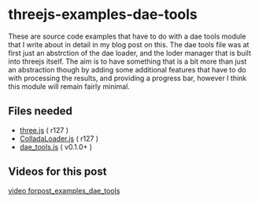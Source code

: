# threejs-examples-dae-tools

These are source code examples that have to do with a dae tools module that I write about in detail in my blog post on this. The dae tools file was at first just an abstrction of the dae loader, and the loder manager that is built into threejs itself. The aim is to have something that is a bit more than just an abstraction though by adding some additional features that have to do with processing the results, and providing a progress bar, however I think this module will remain fairly minimal.

## Files needed

* [three.js](https://github.com/mrdoob/three.js/blob/r127/build/three.min.js)  ( r127 )
* [ColladaLoader.js](https://github.com/mrdoob/three.js/blob/r127/examples/js/loaders/ColladaLoader.js) ( r127 )
* [dae_tools.js](https://github.com/dustinpfister/test_threejs/tree/master/views/js/utils/dae_tools) ( v0.1.0+ )


## Videos for this post

[video forpost_examples_dae_tools](https://github.com/dustinpfister/test_threejs/tree/master/views/videos/forpost_examples_dae_tools)

